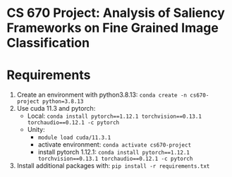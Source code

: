 # CS 670 Project: Analysis of Saliency Frameworks on Fine Grained Image Classification

# Requirements
1. Create an environment with python3.8.13:
```conda create -n cs670-project python=3.8.13```
2. Use cuda 11.3 and pytorch:
    - Local: `conda install pytorch==1.12.1 torchvision==0.13.1 torchaudio==0.12.1 -c pytorch`
    - Unity:
        - `module load cuda/11.3.1`
        - activate environment: `conda activate cs670-project`
        - install pytorch 1.12.1: `conda install pytorch==1.12.1 torchvision==0.13.1 torchaudio==0.12.1 -c pytorch`
3. Install additional packages with: `pip install -r requirements.txt`